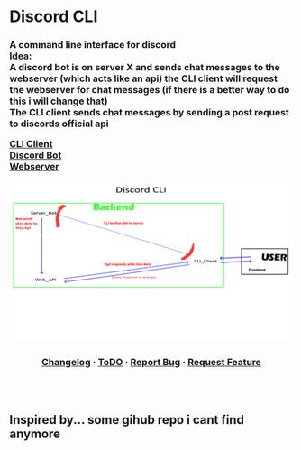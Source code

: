 <h1>Discord CLI</h1>
<h3>A command line interface for discord<br>
Idea:<br>
A discord bot is on server X and sends chat messages to the webserver (which acts like an api) the CLI client will request the webserver for chat messages (if there is a better way to do this i will change that)<br>
The CLI client sends chat messages by sending a post request to discords official api<br>

<a href="https://github.com/TerrificTable/Discord-CLI/tree/master/cli_client">CLI Client</a><br>
<a href="https://github.com/TerrificTable/Discord-CLI/tree/master/discord_bot">Discord Bot</a><br>
<a href="https://github.com/TerrificTable/Discord-CLI/tree/master/webserver">Webserver</a><br>

<img src="https://github.com/TerrificTable/Discord_CLI/blob/main/Discord_CLI_Idea.png"></h3>

<div class="links" align="center">
    <h3>
        <a href="https://github.com/TerrificTable/Discord-CLI/blob/main/Changelog.txt">Changelog</a>
        ·
        <a href="https://github.com/TerrificTable/Discord-CLI/blob/main/ToDo.md">ToDO</a>
        ·
        <a href="https://github.com/TerrificTable/Discord-CLI/issues">Report Bug</a>
        ·
        <a href="https://github.com/TerrificTable/Discord-CLI/issues">Request Feature</a>
    </h3>
</div>

<br><br>
<h2>Inspired by... some gihub repo i cant find anymore</h2>
